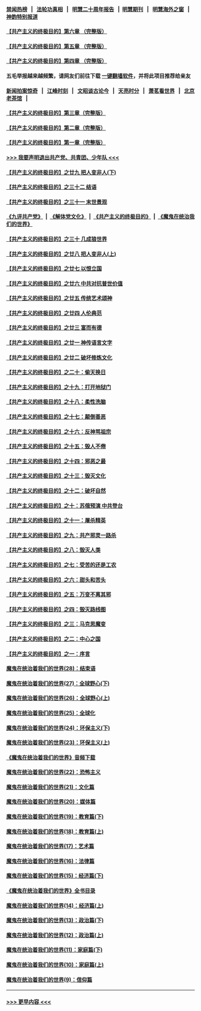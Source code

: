 #### [禁闻热榜](热点新闻.md?=0)  &nbsp;&nbsp;|&nbsp;&nbsp; [法轮功真相](https://github.com/gfw-breaker/truth/blob/master/README.md?=0) &nbsp;&nbsp;|&nbsp;&nbsp; [明慧二十周年报告](https://github.com/gfw-breaker/mh-reports/blob/master/README.md?=0) &nbsp;&nbsp;|&nbsp;&nbsp;[明慧期刊](https://github.com/gfw-breaker/mh-qikan) &nbsp;&nbsp;|&nbsp;&nbsp; [明慧海外之窗](https://github.com/gfw-breaker/mh-news/blob/master/README.md?=0) &nbsp;&nbsp;|&nbsp;&nbsp; [神韵特别报道](https://github.com/gfw-breaker/mh-news/blob/master/shenyun.md?=0)
#### [【共产主义的终极目的】第六章 （完整版）](../pages/nsc422/n11428913.md?t=02270502) 
#### [【共产主义的终极目的】第五章 （完整版）](../pages/nsc422/n11428912.md?t=02270502) 
#### [【共产主义的终极目的】第四章 （完整版）](../pages/nsc422/n11428907.md?t=02270502) 
#### 五毛举报越来越频繁，请网友们前往下载 [一键翻墙软件](https://github.com/gfw-breaker/ssr-accounts)，并将此项目推荐给亲友
#### [新闻拍案惊奇](https://github.com/gfw-breaker/banned-news/blob/master/pages/link4.md) &nbsp;&nbsp;|&nbsp;&nbsp; [江峰时刻](https://github.com/gfw-breaker/banned-news/blob/master/pages/link4.md) &nbsp;&nbsp;|&nbsp;&nbsp; [文昭谈古论今](https://github.com/gfw-breaker/banned-news/blob/master/pages/link4.md) &nbsp;&nbsp;|&nbsp;&nbsp; [天亮时分](https://github.com/gfw-breaker/banned-news/blob/master/pages/link4.md) &nbsp;&nbsp;|&nbsp;&nbsp; [萧茗看世界](https://github.com/gfw-breaker/banned-news/blob/master/pages/link4.md) &nbsp;&nbsp;|&nbsp;&nbsp; [北京老茶馆](https://github.com/gfw-breaker/banned-news/blob/master/pages/link4.md) &nbsp;&nbsp;|&nbsp;&nbsp; 
#### [【共产主义的终极目的】第三章（完整版）](../pages/nsc422/n11428848.md?t=02270502) 
#### [【共产主义的终极目的】第二章（完整版）](../pages/nsc422/n11428831.md?t=02270502) 
#### [【共产主义的终极目的】第一章（完整版）](../pages/nsc422/n11417651.md?t=02270502) 
#### [>>> 我要声明退出共产党、共青团、少年队 <<<](https://github.com/begood0513/goodnews/blob/master/quit/letter.md) 
#### [【共产主义的终极目的】之廿九 把人变非人(下)](../pages/nsc422/n11344140.md?t=02270502) 
#### [【共产主义的终极目的】之三十二 结语](../pages/nsc422/n11360535.md?t=02270502) 
#### [【共产主义的终极目的】之三十一 末世景观](../pages/nsc422/n11351129.md?t=02270502) 
#### [《九评共产党》](https://github.com/begood0513/9ping.md/blob/master/README.md) &nbsp;|&nbsp; [《解体党文化》](../../../../jtdwh.md/blob/master/README.md)  &nbsp;|&nbsp; [《共产主义的终极目的》](../../../../gczydzjmd.md/blob/master/README.md) &nbsp;|&nbsp; [《魔鬼在统治我们的世界》](../../../../mgztzwmdsj.md/blob/master/README.md) 
#### [【共产主义的终极目的】之三十 几成狼世界](../pages/nsc422/n11348280.md?t=02270502) 
#### [【共产主义的终极目的】之廿八 把人变非人(上)](../pages/nsc422/n11340492.md?t=02270502) 
#### [【共产主义的终极目的】之廿七 以恨立国](../pages/nsc422/n11336944.md?t=02270502) 
#### [【共产主义的终极目的】之廿六 中共对抗普世价值](../pages/nsc422/n11324785.md?t=02270502) 
#### [【共产主义的终极目的】之廿五 传统艺术颂神](../pages/nsc422/n11296396.md?t=02270502) 
#### [【共产主义的终极目的】之廿四 人伦典范](../pages/nsc422/n11296397.md?t=02270502) 
#### [【共产主义的终极目的】之廿三 富而有德](../pages/nsc422/n11283598.md?t=02270502) 
#### [【共产主义的终极目的】之廿一 神传语言文字](../pages/nsc422/n11263265.md?t=02270502) 
#### [【共产主义的终极目的】之廿二 破坏修炼文化](../pages/nsc422/n11245728.md?t=02270502) 
#### [【共产主义的终极目的】之二十：偷天换日](../pages/nsc422/n11238846.md?t=02270502) 
#### [【共产主义的终极目的】之十九：打开地狱门](../pages/nsc422/n11206376.md?t=02270502) 
#### [【共产主义的终极目的】之十八：柔性洗脑](../pages/nsc422/n11199994.md?t=02270502) 
#### [【共产主义的终极目的】之十七：颠倒善恶](../pages/nsc422/n11179782.md?t=02270502) 
#### [【共产主义的终极目的】之十六：反神骂祖宗](../pages/nsc422/n11166798.md?t=02270502) 
#### [【共产主义的终极目的】之十五：毁人不倦](../pages/nsc422/n11166792.md?t=02270502) 
#### [【共产主义的终极目的】之十四：邪恶之最](../pages/nsc422/n11150249.md?t=02270502) 
#### [【共产主义的终极目的】之十三：毁灭文化](../pages/nsc422/n11135227.md?t=02270502) 
#### [【共产主义的终极目的】之十二：破坏自然](../pages/nsc422/n11135214.md?t=02270502) 
#### [【共产主义的终极目的】之十：苏俄预演 中共登台](../pages/nsc422/n11118424.md?t=02270502) 
#### [【共产主义的终极目的】之十一：屠杀精英](../pages/nsc422/n11118442.md?t=02270502) 
#### [【共产主义的终极目的】之九：共产邪灵一路杀](../pages/nsc422/n11114139.md?t=02270502) 
#### [【共产主义的终极目的】之八：毁灭人类](../pages/nsc422/n11108503.md?t=02270502) 
#### [【共产主义的终极目的】之七：受苦的还是工农](../pages/nsc422/n11101809.md?t=02270502) 
#### [【共产主义的终极目的】之六：甜头和苦头](../pages/nsc422/n11096971.md?t=02270502) 
#### [【共产主义的终极目的】之五：万变不离其邪](../pages/nsc422/n11091285.md?t=02270502) 
#### [【共产主义的终极目的】之四：毁灭路线图](../pages/nsc422/n11086284.md?t=02270502) 
#### [【共产主义的终极目的】之三：马克思魔变](../pages/nsc422/n11061941.md?t=02270502) 
#### [【共产主义的终极目的】之二：中心之国](../pages/nsc422/n11047728.md?t=02270502) 
#### [【共产主义的终极目的】之一：序言](../pages/nsc422/n11086077.md?t=02270502) 
#### [魔鬼在统治着我们的世界(28)：结束语](../pages/nsc422/n10936246.md?t=02270502) 
#### [魔鬼在统治着我们的世界(27)：全球野心(下)](../pages/nsc422/n10928319.md?t=02270502) 
#### [魔鬼在统治着我们的世界(26)：全球野心(上)](../pages/nsc422/n10900318.md?t=02270502) 
#### [魔鬼在统治着我们的世界(25)：全球化](../pages/nsc422/n10788205.md?t=02270502) 
#### [魔鬼在统治着我们的世界(24)：环保主义(下)](../pages/nsc422/n10695307.md?t=02270502) 
#### [魔鬼在统治着我们的世界(23)：环保主义(上)](../pages/nsc422/n10688613.md?t=02270502) 
#### [《魔鬼在统治着我们的世界》音频下载](../pages/nsc422/n10635553.md?t=02270502) 
#### [魔鬼在统治着我们的世界(22)：恐怖主义](../pages/nsc422/n10614727.md?t=02270502) 
#### [魔鬼在统治着我们的世界(21)：文化篇](../pages/nsc422/n10597706.md?t=02270502) 
#### [魔鬼在统治着我们的世界(20)：媒体篇](../pages/nsc422/n10586579.md?t=02270502) 
#### [魔鬼在统治着我们的世界(19)：教育篇(下)](../pages/nsc422/n10564808.md?t=02270502) 
#### [魔鬼在统治着我们的世界(18)：教育篇(上)](../pages/nsc422/n10526970.md?t=02270502) 
#### [魔鬼在统治着我们的世界(17)：艺术篇](../pages/nsc422/n10499093.md?t=02270502) 
#### [魔鬼在统治着我们的世界(16)：法律篇](../pages/nsc422/n10485969.md?t=02270502) 
#### [魔鬼在统治着我们的世界(15)：经济篇(下)](../pages/nsc422/n10469975.md?t=02270502) 
#### [《魔鬼在统治着我们的世界》全书目录](../pages/nsc422/n10464261.md?t=02270502) 
#### [魔鬼在统治着我们的世界(14)：经济篇(上)](../pages/nsc422/n10457370.md?t=02270502) 
#### [魔鬼在统治着我们的世界(13)：政治篇(下)](../pages/nsc422/n10448270.md?t=02270502) 
#### [魔鬼在统治着我们的世界(12)：政治篇(上)](../pages/nsc422/n10444576.md?t=02270502) 
#### [魔鬼在统治着我们的世界(11)：家庭篇(下)](../pages/nsc422/n10440961.md?t=02270502) 
#### [魔鬼在统治着我们的世界(10)：家庭篇(上)](../pages/nsc422/n10435448.md?t=02270502) 
#### [魔鬼在统治着我们的世界(9)：信仰篇](../pages/nsc422/n10432159.md?t=02270502) 

----
#### [ >>> 更早内容 <<< ](../indexes/nsc422-earlier.md)
